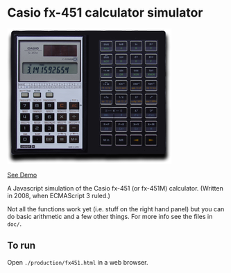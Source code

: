 # Casio fx-451 calculator simulator

![Screenshot](./fx451-screenshot.png?raw=true)

[See Demo](http://alexandercurtis.github.io/fx451/fx451.html)

A Javascript simulation of the Casio fx-451 (or fx-451M) calculator. (Written in 2008, when ECMAScript 3 ruled.)

Not all the functions work yet (i.e. stuff on the right hand panel) but you can do basic arithmetic and a few other things. For more info see the files in `doc/`.

## To run

Open `./production/fx451.html` in a web browser.


